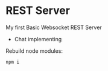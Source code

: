 # REST Server

My first Basic Websocket REST Server

- Chat implementing

Rebuild node modules:

```bash
npm i
```
